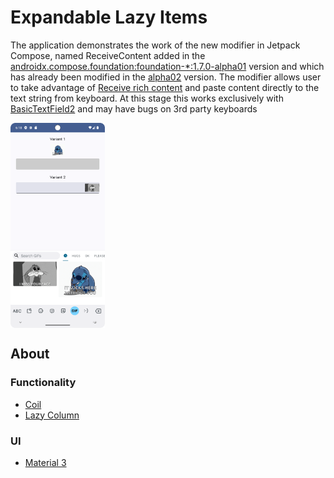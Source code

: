 # Expandable Lazy Items

The application demonstrates the work of the new modifier in Jetpack Compose, named ReceiveContent added in the [androidx.compose.foundation:foundation-*:1.7.0-alpha01](https://developer.android.com/jetpack/androidx/releases/compose-foundation#1.7.0-alpha01) version and which has already been modified in the [alpha02](https://developer.android.com/jetpack/androidx/releases/compose-foundation#1.7.0-alpha02) version. The modifier allows user to take advantage of [Receive rich content](https://developer.android.com/develop/ui/views/receive-rich-content) and paste content directly to the text string from keyboard. At this stage this works exclusively with [BasicTextField2](https://developer.android.com/reference/kotlin/androidx/compose/foundation/text2/package-summary#BasicTextField2(androidx.compose.foundation.text2.input.TextFieldState,androidx.compose.ui.Modifier,kotlin.Boolean,kotlin.Boolean,androidx.compose.foundation.text2.input.InputTransformation,androidx.compose.ui.text.TextStyle,androidx.compose.foundation.text.KeyboardOptions,androidx.compose.foundation.text.KeyboardActions,androidx.compose.foundation.text2.input.TextFieldLineLimits,kotlin.Function2,androidx.compose.foundation.interaction.MutableInteractionSource,androidx.compose.ui.graphics.Brush,androidx.compose.foundation.text2.input.CodepointTransformation,androidx.compose.foundation.text2.input.OutputTransformation,androidx.compose.foundation.text2.input.TextFieldDecorator,androidx.compose.foundation.ScrollState)) and may have bugs on 3rd party keyboards

<div style="display:flex;">
<img alt="Collapsed state" src="screenshots/1.png" width="30%">
</div>

## About

### Functionality
- [Coil](https://github.com/coil-kt/coil)
- [Lazy Column](https://developer.android.com/jetpack/compose/lists)

### UI
- [Material 3](https://m3.material.io/develop/android)